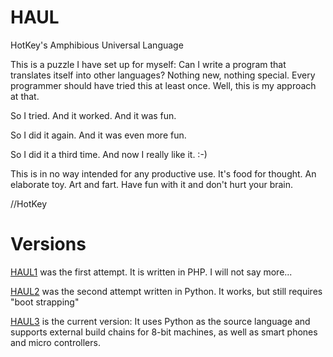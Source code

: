 # HAUL
HotKey's Amphibious Universal Language

This is a puzzle I have set up for myself: Can I write a program that translates itself into other languages? Nothing new, nothing special. Every programmer should have tried this at least once. Well, this is my approach at that.

So I tried. And it worked. And it was fun.

So I did it again. And it was even more fun.

So I did it a third time. And now I really like it. :-)

This is in no way intended for any productive use. It's food for thought. An elaborate toy. Art and fart.
Have fun with it and don't hurt your brain.

//HotKey


# Versions
[HAUL1](https://github.com/hotkeymuc/haul/tree/master/haul1) was the first attempt. It is written in PHP. I will not say more...

[HAUL2](https://github.com/hotkeymuc/haul/tree/master/haul2) was the second attempt written in Python. It works, but still requires "boot strapping"

[HAUL3](https://github.com/hotkeymuc/haul/tree/master/haul3) is the current version: It uses Python as the source language and supports external build chains for 8-bit machines, as well as smart phones and micro controllers.
